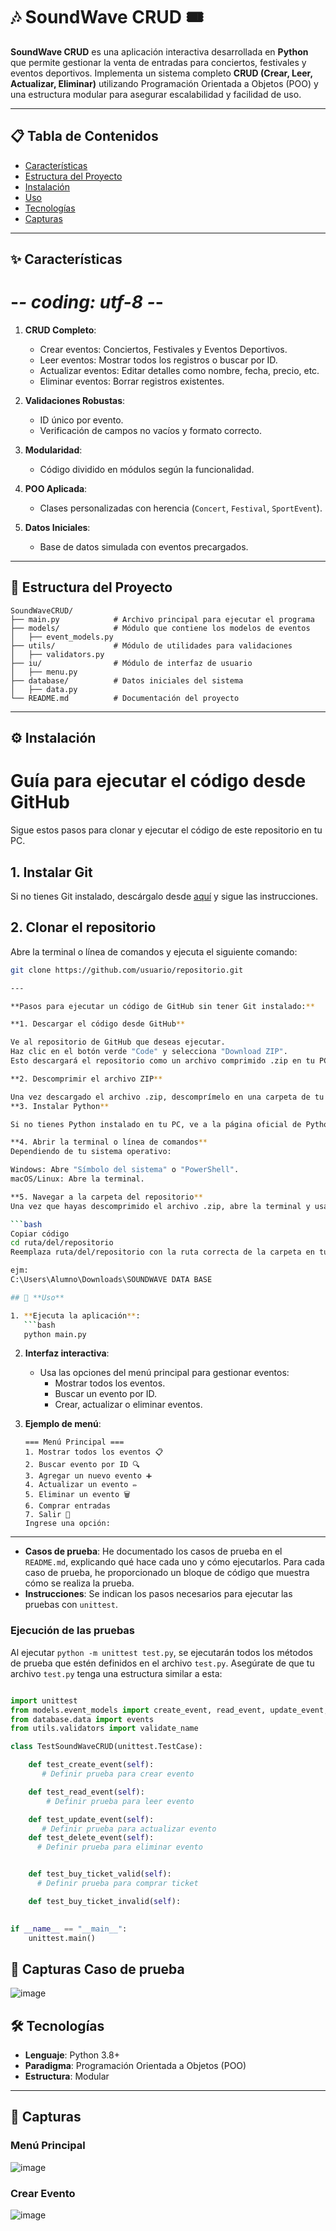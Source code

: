 # 🎶 SoundWave CRUD 🎟️  

**SoundWave CRUD** es una aplicación interactiva desarrollada en **Python** que permite gestionar la venta de entradas para conciertos, festivales y eventos deportivos. Implementa un sistema completo **CRUD (Crear, Leer, Actualizar, Eliminar)** utilizando Programación Orientada a Objetos (POO) y una estructura modular para asegurar escalabilidad y facilidad de uso.

---

## 📋 **Tabla de Contenidos**

- [Características](#✨-características)
- [Estructura del Proyecto](#📂-estructura-del-proyecto)
- [Instalación](#⚙️-instalación)
- [Uso](#🚀-uso)
- [Tecnologías](#🛠️-tecnologías)
- [Capturas](#📸-capturas)


---

## ✨ **Características**

# -*- coding: utf-8 -*-

1. **CRUD Completo**:
   - Crear eventos: Conciertos, Festivales y Eventos Deportivos.
   - Leer eventos: Mostrar todos los registros o buscar por ID.
   - Actualizar eventos: Editar detalles como nombre, fecha, precio, etc.
   - Eliminar eventos: Borrar registros existentes.

2. **Validaciones Robustas**:
   - ID único por evento.
   - Verificación de campos no vacíos y formato correcto.

3. **Modularidad**:
   - Código dividido en módulos según la funcionalidad.

4. **POO Aplicada**:
   - Clases personalizadas con herencia (`Concert`, `Festival`, `SportEvent`).

5. **Datos Iniciales**:
   - Base de datos simulada con eventos precargados.

---

## 📂 **Estructura del Proyecto**

```
SoundWaveCRUD/
├── main.py            # Archivo principal para ejecutar el programa
├── models/            # Módulo que contiene los modelos de eventos
│   ├── event_models.py
├── utils/             # Módulo de utilidades para validaciones
│   ├── validators.py
├── iu/                # Módulo de interfaz de usuario
│   ├── menu.py
├── database/          # Datos iniciales del sistema
│   ├── data.py
└── README.md          # Documentación del proyecto
```

---

## ⚙️ **Instalación**

# Guía para ejecutar el código desde GitHub

Sigue estos pasos para clonar y ejecutar el código de este repositorio en tu PC.

## 1. Instalar Git
Si no tienes Git instalado, descárgalo desde [aquí](https://git-scm.com/downloads) y sigue las instrucciones.

## 2. Clonar el repositorio
Abre la terminal o línea de comandos y ejecuta el siguiente comando:

```bash
git clone https://github.com/usuario/repositorio.git

---

**Pasos para ejecutar un código de GitHub sin tener Git instalado:**

**1. Descargar el código desde GitHub**

Ve al repositorio de GitHub que deseas ejecutar.
Haz clic en el botón verde "Code" y selecciona "Download ZIP".
Esto descargará el repositorio como un archivo comprimido .zip en tu PC.

**2. Descomprimir el archivo ZIP**

Una vez descargado el archivo .zip, descomprímelo en una carpeta de tu elección.
**3. Instalar Python**

Si no tienes Python instalado en tu PC, ve a la página oficial de Python y sigue las instrucciones para instalarlo. Asegúrate de marcar la opción "Add Python to PATH" durante la instalación.

**4. Abrir la terminal o línea de comandos**
Dependiendo de tu sistema operativo:

Windows: Abre "Símbolo del sistema" o "PowerShell".
macOS/Linux: Abre la terminal.

**5. Navegar a la carpeta del repositorio**
Una vez que hayas descomprimido el archivo .zip, abre la terminal y usa el comando cd para navegar a la carpeta donde descomprimiste el repositorio. Por ejemplo:

```bash
Copiar código
cd ruta/del/repositorio
Reemplaza ruta/del/repositorio con la ruta correcta de la carpeta en tu PC.

ejm:
C:\Users\Alumno\Downloads\SOUNDWAVE DATA BASE

## 🚀 **Uso**

1. **Ejecuta la aplicación**:
   ```bash
   python main.py
   ```

2. **Interfaz interactiva**:
   - Usa las opciones del menú principal para gestionar eventos:
     - Mostrar todos los eventos.
     - Buscar un evento por ID.
     - Crear, actualizar o eliminar eventos.

3. **Ejemplo de menú**:
   ```
   === Menú Principal ===
   1. Mostrar todos los eventos 📋
   2. Buscar evento por ID 🔍
   3. Agregar un nuevo evento ➕
   4. Actualizar un evento ✏️
   5. Eliminar un evento 🗑️
   6. Comprar entradas
   7. Salir 🚪
   Ingrese una opción:
   ```

---
- **Casos de prueba**: He documentado los casos de prueba en el `README.md`, explicando qué hace cada uno y cómo ejecutarlos. Para cada caso de prueba, he proporcionado un bloque de código que muestra cómo se realiza la prueba.
- **Instrucciones**: Se indican los pasos necesarios para ejecutar las pruebas con `unittest`.

### Ejecución de las pruebas

Al ejecutar `python -m unittest test.py`, se ejecutarán todos los métodos de prueba que estén definidos en el archivo `test.py`. Asegúrate de que tu archivo `test.py` tenga una estructura similar a esta:
```python

import unittest
from models.event_models import create_event, read_event, update_event, delete_event, buy_ticket
from database.data import events
from utils.validators import validate_name

class TestSoundWaveCRUD(unittest.TestCase):

    def test_create_event(self):
       # Definir prueba para crear evento

    def test_read_event(self):
        # Definir prueba para leer evento

    def test_update_event(self):
       # Definir prueba para actualizar evento
    def test_delete_event(self):
      # Definir prueba para eliminar evento


    def test_buy_ticket_valid(self):
      # Definir prueba para comprar ticket

    def test_buy_ticket_invalid(self):
        

if __name__ == "__main__":
    unittest.main()
```
## 📸 **Capturas Caso de prueba** 

![image](https://github.com/user-attachments/assets/f3b6d8ef-7175-4423-bb8e-aee075e34a63)

## 🛠️ **Tecnologías**

- **Lenguaje**: Python 3.8+
- **Paradigma**: Programación Orientada a Objetos (POO)
- **Estructura**: Modular

---

## 📸 **Capturas**

### Menú Principal  
![image](https://github.com/user-attachments/assets/0d503346-8cb5-4594-9db2-557cf5a271d9)


### Crear Evento  
![image](https://github.com/user-attachments/assets/69ac043a-d601-4148-9a79-e2828ced5234)



